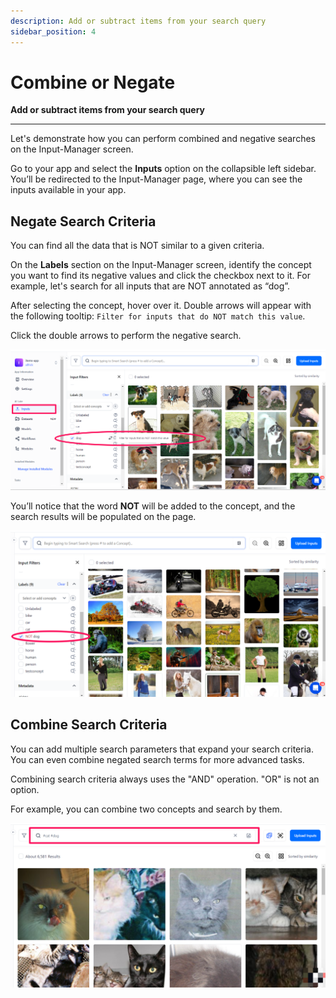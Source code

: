 ```yaml
---
description: Add or subtract items from your search query
sidebar_position: 4
---
```


# Combine or Negate

**Add or subtract items from your search query**
<hr />

Let's demonstrate how you can perform combined and negative searches on the Input-Manager screen. 

Go to your app and select the **Inputs** option on the collapsible left sidebar. You’ll be redirected to the Input-Manager page, where you can see the inputs available in your app. 

## Negate Search Criteria

You can find all the data that is NOT similar to a given criteria. 

On the **Labels** section on the Input-Manager screen, identify the concept you want to find its negative values and click the checkbox next to it. For example, let's search for all inputs that are NOT annotated as “dog”. 

After selecting the concept, hover over it. Double arrows will appear with the following tooltip: `Filter for inputs that do NOT match this value`. 

Click the double arrows to perform the negative search. 

![smart image search results](/img/smart-search/search_8.png)

You’ll notice that the word **NOT** will be added to the concept, and the search results will be populated on the page. 

![smart image search results](/img/smart-search/search_9.png)

## Combine Search Criteria

You can add multiple search parameters that expand your search criteria. You can even combine negated search terms for more advanced tasks. 

Combining search criteria always uses the "AND" operation. "OR" is not an option.

For example, you can combine two concepts and search by them.

![smart image search results](/img/smart-search/search_13.png)


